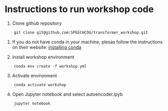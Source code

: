 # Instructions to run workshop code

1. Clone github repository
```
	git clone git@github.com:SPEECHCOG/transformer_workshop.git
```

1. If you do not have conda in your machine, plesas follow the instructions
on their website: [installing conda](https://docs.anaconda.com/anaconda/install/)

2. Install workshop environment
```
	conda env create -f workshop.yml
```

3. Activate environment
```
	conda activate workshop
```

4. Open Jupyter notebook and select autoencoder.ipyb 
```
	jupyter notebook
```



